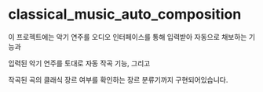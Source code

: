 # classical_music_auto_composition

이 프로젝트에는 악기 연주를 오디오 인터페이스를 통해 입력받아 자동으로 채보하는 기능과

입력된 악기 연주를 토대로 자동 작곡 기능, 그리고

작곡된 곡의 클래식 장르 여부를 확인하는 장르 분류기까지 구현되어있습니다.
